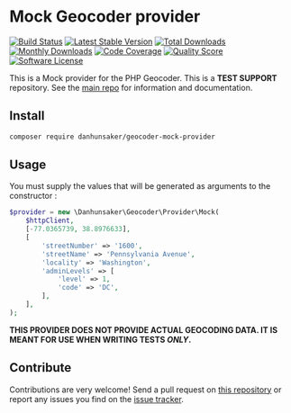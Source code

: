 # Mock Geocoder provider
[![Build Status](https://travis-ci.org/danhunsaker/geocoder-mock-provider.svg?branch=main)](http://travis-ci.org/danhunsaker/geocoder-mock-provider)
[![Latest Stable Version](https://poser.pugx.org/danhunsaker/geocoder-mock-provider/v/stable)](https://packagist.org/packages/danhunsaker/geocoder-mock-provider)
[![Total Downloads](https://poser.pugx.org/danhunsaker/geocoder-mock-provider/downloads)](https://packagist.org/packages/danhunsaker/geocoder-mock-provider)
[![Monthly Downloads](https://poser.pugx.org/danhunsaker/geocoder-mock-provider/d/monthly.png)](https://packagist.org/packages/danhunsaker/geocoder-mock-provider)
[![Code Coverage](https://img.shields.io/scrutinizer/coverage/g/danhunsaker/geocoder-mock-provider.svg?style=flat-square)](https://scrutinizer-ci.com/g/danhunsaker/geocoder-mock-provider)
[![Quality Score](https://img.shields.io/scrutinizer/g/danhunsaker/geocoder-mock-provider.svg?style=flat-square)](https://scrutinizer-ci.com/g/danhunsaker/geocoder-mock-provider)
[![Software License](https://img.shields.io/badge/license-MIT-brightgreen.svg?style=flat-square)](LICENSE)

This is a Mock provider for the PHP Geocoder. This is a **TEST SUPPORT** repository. See the
[main repo](https://github.com/geocoder-php/Geocoder) for information and documentation.

## Install

```bash
composer require danhunsaker/geocoder-mock-provider
```

## Usage

You must supply the values that will be generated as arguments to the constructor :

```php
$provider = new \Danhunsaker\Geocoder\Provider\Mock(
    $httpClient,
    [-77.0365739, 38.8976633],
    [
        'streetNumber' => '1600',
        'streetName' => 'Pennsylvania Avenue',
        'locality' => 'Washington',
        'adminLevels' => [
            'level' => 1,
            'code' => 'DC',
        ],
    ],
);
```

**THIS PROVIDER DOES NOT PROVIDE ACTUAL GEOCODING DATA. IT IS MEANT FOR USE WHEN WRITING TESTS _ONLY_.**

## Contribute

Contributions are very welcome! Send a pull request on [this repository](https://github.com/danhunsaker/geocoder-mock-providec) or
report any issues you find on the [issue tracker](https://github.com/danhunsaker/geocoder-mock-providec/issues).
